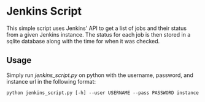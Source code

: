 # Jenkins Script

This simple script uses Jenkins' API to get a list of jobs and their status from a given Jenkins instance.
The status for each job is then stored in a sqlite database along with the time for when it was checked.

## Usage

Simply run *jenkins_script.py* on python with the username, password, and instance url in the following format:

`python jenkins_script.py [-h] --user USERNAME --pass PASSWORD instance`